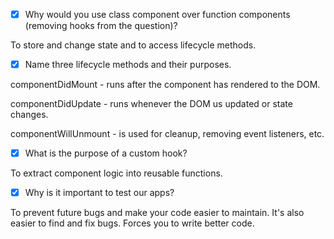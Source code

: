 - [X] Why would you use class component over function components (removing hooks from the question)?

To store and change state and to access lifecycle methods.

- [X] Name three lifecycle methods and their purposes.

componentDidMount - runs after the component has rendered to the DOM.

componentDidUpdate - runs whenever the DOM us updated or state changes.

componentWillUnmount - is used for cleanup, removing event listeners, etc.

- [X] What is the purpose of a custom hook?

To extract component logic into reusable functions. 

- [X] Why is it important to test our apps?

To prevent future bugs and make your code easier to maintain. It's also easier to find and fix bugs. Forces you to write better code.